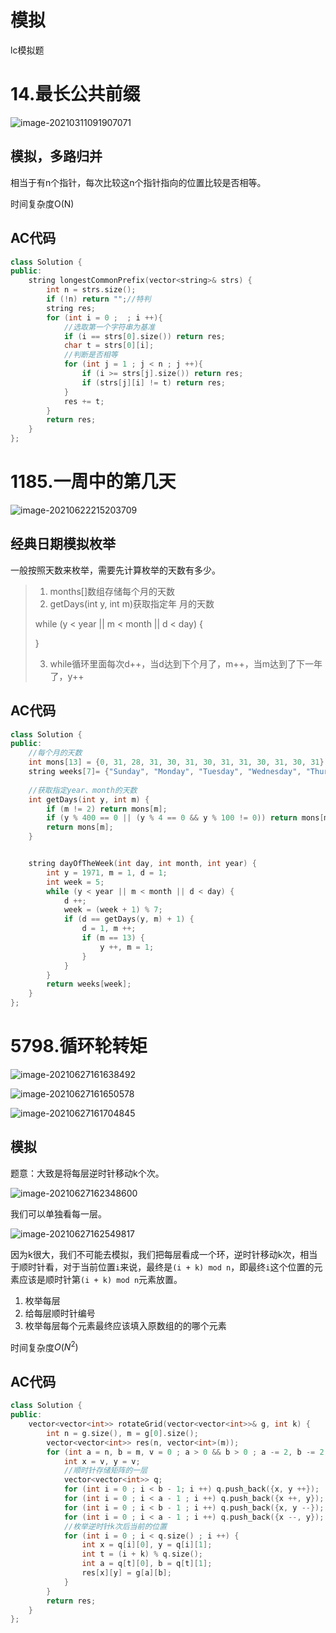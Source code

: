 # 模拟

lc模拟题

# 14.最长公共前缀

![image-20210311091907071](https://gitee.com/xddadd/cloud-image/raw/master/image-20210311091907071.png)

## 模拟，多路归并

相当于有n个指针，每次比较这n个指针指向的位置比较是否相等。

时间复杂度O(N)

## AC代码

```cpp
class Solution {
public:
    string longestCommonPrefix(vector<string>& strs) {
        int n = strs.size();
        if (!n) return "";//特判
        string res;
        for (int i = 0 ;  ; i ++){
            //选取第一个字符串为基准
            if (i == strs[0].size()) return res;
            char t = strs[0][i];
            //判断是否相等
            for (int j = 1 ; j < n ; j ++){
                if (i >= strs[j].size()) return res;
                if (strs[j][i] != t) return res;
            }
            res += t;
        }
        return res;
    }
};
```

# 1185.一周中的第几天

![image-20210622215203709](https://gitee.com/xddadd/cloud-image/raw/master/image-20210622215203709.png)

## 经典日期模拟枚举

一般按照天数来枚举，需要先计算枚举的天数有多少。

> 1. months[]数组存储每个月的天数
> 2. getDays(int y, int m)获取指定年 月的天数
>
> while (y < year || m < month || d < day) {
>
> }
>
> 3. while循环里面每次d++，当d达到下个月了，m++，当m达到了下一年了，y++

## AC代码

```cpp
class Solution {
public:
    //每个月的天数
    int mons[13] = {0, 31, 28, 31, 30, 31, 30, 31, 31, 30, 31, 30, 31};
    string weeks[7]= {"Sunday", "Monday", "Tuesday", "Wednesday", "Thursday", "Friday", "Saturday"};
    
    //获取指定year、month的天数
    int getDays(int y, int m) {
        if (m != 2) return mons[m];
        if (y % 400 == 0 || (y % 4 == 0 && y % 100 != 0)) return mons[m] + 1;
        return mons[m];
    }


    string dayOfTheWeek(int day, int month, int year) {
        int y = 1971, m = 1, d = 1;
        int week = 5;
        while (y < year || m < month || d < day) {
            d ++;
            week = (week + 1) % 7;
            if (d == getDays(y, m) + 1) {
                d = 1, m ++;
                if (m == 13) {
                    y ++, m = 1;
                }
            }
        }
        return weeks[week];
    }
};
```

# 5798.循环轮转矩

![image-20210627161638492](https://gitee.com/xddadd/cloud-image/raw/master/image-20210627161638492.png)

![image-20210627161650578](https://gitee.com/xddadd/cloud-image/raw/master/image-20210627161650578.png)

![image-20210627161704845](https://gitee.com/xddadd/cloud-image/raw/master/image-20210627161704845.png)

## 模拟

题意：大致是将每层逆时针移动k个次。

![image-20210627162348600](https://gitee.com/xddadd/cloud-image/raw/master/image-20210627162348600.png)

我们可以单独看每一层。

![image-20210627162549817](https://gitee.com/xddadd/cloud-image/raw/master/image-20210627162549817.png)

因为k很大，我们不可能去模拟，我们把每层看成一个环，逆时针移动k次，相当于顺时针看，对于当前位置`i`来说，最终是`(i + k) mod n`，即最终`i`这个位置的元素应该是顺时针第`(i + k) mod n`元素放置。

1. 枚举每层
2. 给每层顺时针编号
3. 枚举每层每个元素最终应该填入原数组的的哪个元素

时间复杂度$O(N^2)$

## AC代码

```cpp
class Solution {
public:
    vector<vector<int>> rotateGrid(vector<vector<int>>& g, int k) {
        int n = g.size(), m = g[0].size();
        vector<vector<int>> res(n, vector<int>(m));
        for (int a = n, b = m, v = 0 ; a > 0 && b > 0 ; a -= 2, b -= 2, v ++) {
            int x = v, y = v;
            //顺时针存储矩阵的一层
            vector<vector<int>> q;
            for (int i = 0 ; i < b - 1; i ++) q.push_back({x, y ++});
            for (int i = 0 ; i < a - 1 ; i ++) q.push_back({x ++, y});
            for (int i = 0 ; i < b - 1 ; i ++) q.push_back({x, y --});
            for (int i = 0 ; i < a - 1 ; i ++) q.push_back({x --, y});
            //枚举逆时针k次后当前的位置
            for (int i = 0 ; i < q.size() ; i ++) {
                int x = q[i][0], y = q[i][1];
                int t = (i + k) % q.size();
                int a = q[t][0], b = q[t][1];
                res[x][y] = g[a][b];
            }
        }
        return res;
    }
};
```

